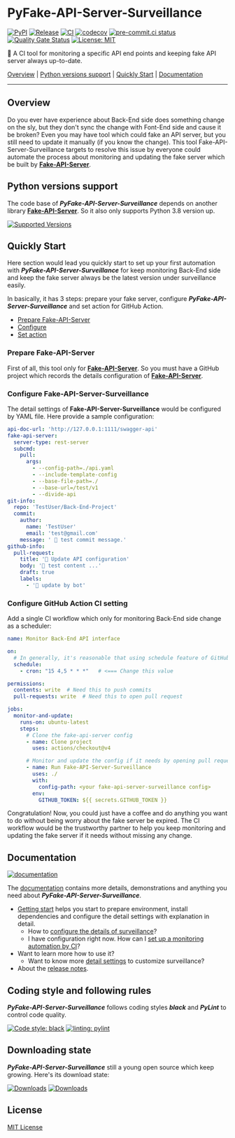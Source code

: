 # PyFake-API-Server-Surveillance

[![PyPI](https://img.shields.io/pypi/v/fake-api-server-surveillance?color=%23099cec&amp;label=PyPI&amp;logo=pypi&amp;logoColor=white)](https://pypi.org/project/fake-api-server-surveillance)
[![Release](https://img.shields.io/github/release/Chisanan232/PyFake-API-Server-Surveillance.svg?label=Release&logo=github)](https://github.com/Chisanan232/PyFake-API-Server-Surveillance/releases)
[![CI](https://github.com/Chisanan232/PyFake-API-Server-Surveillance/actions/workflows/ci.yaml/badge.svg)](https://github.com/Chisanan232/PyFake-API-Server-Surveillance/actions/workflows/ci.yaml)
[![codecov](https://codecov.io/gh/Chisanan232/PyFake-API-Server-Surveillance/graph/badge.svg?token=GJYBfInkzX)](https://codecov.io/gh/Chisanan232/PyFake-API-Server-Surveillance)
[![pre-commit.ci status](https://results.pre-commit.ci/badge/github/Chisanan232/PyFake-API-Server-Surveillance/master.svg)](https://results.pre-commit.ci/latest/github/Chisanan232/PyFake-API-Server-Surveillance/master)
[![Quality Gate Status](https://sonarcloud.io/api/project_badges/measure?project=Chisanan232_PyFake-API-Server-Surveillance&metric=alert_status)](https://sonarcloud.io/summary/new_code?id=Chisanan232_PyFake-API-Server-Surveillance)
[![License: MIT](https://img.shields.io/badge/License-MIT-yellow.svg)](https://opensource.org/licenses/MIT)

🤖 A CI tool for monitoring a specific API end points and keeping fake API server always up-to-date.

[Overview](#overview) | [Python versions support](#Python-versions-support) | [Quickly Start](#quickly-start) | [Documentation](#documentation)
<hr>


## Overview

Do you ever have experience about Back-End side does something change on the sly, but they don't sync the change with
Font-End side and cause it be broken? Even you may have tool which could fake an API server, but you still need to update
it manually (if you know the change). This tool Fake-API-Server-Surveillance targets to resolve this issue by everyone
could automate the process about monitoring and updating the fake server which be built by [**Fake-API-Server**].

[**Fake-API-Server**]: https://github.com/Chisanan232/PyFake-API-Server

## Python versions support

The code base of **_PyFake-API-Server-Surveillance_** depends on another library [**Fake-API-Server**].
So it also only supports Python 3.8 version up.

[![Supported Versions](https://img.shields.io/pypi/pyversions/fake-api-server-surveillance.svg?logo=python&logoColor=FBE072)](https://pypi.org/project/fake-api-server-surveillance)


## Quickly Start

Here section would lead you quickly start to set up your first automation with **_PyFake-API-Server-Surveillance_** for
keep monitoring Back-End side and keep the fake server always be the latest version under surveillance easily.

In basically, it has 3 steps: prepare your fake server, configure **_PyFake-API-Server-Surveillance_** and set action for
GitHub Action.

* [Prepare Fake-API-Server](#prepare-fake-api-server)
* [Configure](#configure-fake-api-server-surveillance)
* [Set action](#configure-github-action-ci-setting)

### Prepare **Fake-API-Server**

First of all, this tool only for [**Fake-API-Server**]. So you must have a GitHub project which records the details
configuration of [**Fake-API-Server**].

### Configure **Fake-API-Server-Surveillance**

The detail settings of **Fake-API-Server-Surveillance** would be configured by YAML file. Here provide a sample
configuration:

```yaml
api-doc-url: 'http://127.0.0.1:1111/swagger-api'
fake-api-server:
  server-type: rest-server
  subcmd:
    pull:
      args:
        - --config-path=./api.yaml
        - --include-template-config
        - --base-file-path=./
        - --base-url=/test/v1
        - --divide-api
git-info:
  repo: 'TestUser/Back-End-Project'
  commit:
    author:
      name: 'TestUser'
      email: 'test@gmail.com'
    message: ' 🧪 test commit message.'
github-info:
  pull-request:
    title: '🤖 Update API configuration'
    body: '🚧 test content ...'
    draft: true
    labels:
      - '🤖 update by bot'
```

### Configure GitHub Action CI setting

Add a single CI workflow which only for monitoring Back-End side change as a scheduler:

```yaml
name: Monitor Back-End API interface

on:
  # In generally, it's reasonable that using schedule feature of GitHub Action to monitor the Back-End side API change..
  schedule:
    - cron: "15 4,5 * * *"   # <=== Change this value

permissions:
  contents: write  # Need this to push commits
  pull-requests: write  # Need this to open pull request

jobs:
  monitor-and-update:
    runs-on: ubuntu-latest
    steps:
      # Clone the fake-api-server config
      - name: Clone project
        uses: actions/checkout@v4

      # Monitor and update the config if it needs by opening pull request
      - name: Run Fake-API-Server-Surveillance
        uses: ./
        with:
          config-path: <your fake-api-server-surveillance config>
        env:
          GITHUB_TOKEN: ${{ secrets.GITHUB_TOKEN }}
```

Congratulation! Now, you could just have a coffee and do anything you want to do without being worry about the fake
server be expired. The CI workflow would be the trustworthy partner to help you keep monitoring and updating the fake
server if it needs without missing any change.


## Documentation

[![documentation](https://github.com/Chisanan232/PyFake-API-Server-Surveillance/actions/workflows/documentation.yaml/badge.svg)](https://github.com/Chisanan232/PyFake-API-Server-Surveillance/actions/workflows/documentation.yaml)

The [documentation](https://chisanan232.github.io/PyFake-API-Server-Surveillance/stable/) contains more details, demonstrations and anything you need about **_PyFake-API-Server-Surveillance_**.

* [Getting start](https://chisanan232.github.io/PyFake-API-Server-Surveillance/stable/getting-started/version-requirements/) helps you start to prepare environment, install dependencies and configure the detail settings with explanation in detail.
    * How to [configure the details of surveillance](https://chisanan232.github.io/PyFake-API-Server-Surveillance/stable/getting-started/configure-your-api/)?
    * I have configuration right now. How can I [set up a monitoring automation by CI](https://chisanan232.github.io/PyFake-API-Server-Surveillance/stable/getting-started/setup-web-server/)?
* Want to learn more how to use it?
    * Want to know more [detail settings](https://chisanan232.github.io/PyFake-API-Server-Surveillance/stable/configure-references/config-basic-info/) to customize surveillance?
* About the [release notes](https://chisanan232.github.io/PyFake-API-Server-Surveillance/latest/release_note/).


## Coding style and following rules

**_PyFake-API-Server-Surveillance_** follows coding styles **_black_** and **_PyLint_** to control code quality.

[![Code style: black](https://img.shields.io/badge/code%20style-black-000000.svg)](https://github.com/psf/black)
[![linting: pylint](https://img.shields.io/badge/linting-pylint-yellowgreen)](https://github.com/pylint-dev/pylint)


## Downloading state

**_PyFake-API-Server-Surveillance_** still a young open source which keep growing. Here's its download state:

[![Downloads](https://pepy.tech/badge/fake-api-server-surveillance)](https://pepy.tech/project/fake-api-server-surveillance)
[![Downloads](https://pepy.tech/badge/fake-api-server-surveillance/month)](https://pepy.tech/project/fake-api-server-surveillance)


## License

[MIT License](./LICENSE)
